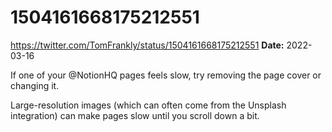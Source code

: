 # 1504161668175212551
https://twitter.com/TomFrankly/status/1504161668175212551
**Date:** 2022-03-16

If one of your @NotionHQ pages feels slow, try removing the page cover or changing it.

Large-resolution images (which can often come from the Unsplash integration) can make pages slow until you scroll down a bit.
